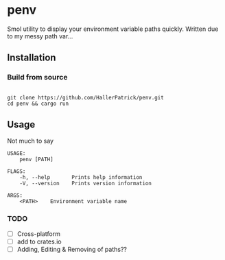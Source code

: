 # penv

Smol utility to display your environment variable paths quickly.
Written due to my messy path var...

## Installation


### Build from source

```

git clone https://github.com/HallerPatrick/penv.git
cd penv && cargo run

```


## Usage

Not much to say

```
USAGE:
    penv [PATH]

FLAGS:
    -h, --help       Prints help information
    -V, --version    Prints version information

ARGS:
    <PATH>    Environment variable name

```


### TODO

- [ ] Cross-platform
- [ ] add to crates.io
- [ ] Adding, Editing & Removing of paths??
